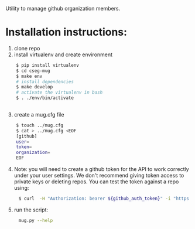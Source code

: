 Utility to manage github organization members.

# Installation instructions:
1. clone repo
1. install virtualenv and create environment
```sh
    $ pip install virtualenv
    $ cd cseg-mug
    $ make env
    # install dependencies
    $ make develop  
    # activate the virtualenv in bash
    $ . ./env/bin/activate  
    
```
3. create a mug.cfg file
```sh
    $ touch ../mug.cfg
    $ cat > ../mug.cfg <EOF
    [github]
    user=
    token=
    organization=
    EOF
```   
4. Note: you will need to create a github token for the API to work correctly under your user settings. 
   We don't recommend giving token access to private keys or deleting repos. 
   You can test the token against a repo using:
```sh
     $ curl  -H "Authorization: bearer ${github_auth_token}" -i "https://api.github.com/repos/cseg-test/test-repo1/invitations"
```
5. run the script:
```sh     
     mug.py --help
```
